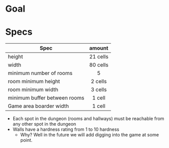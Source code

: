 # Goal

# Specs

| Spec                         |  amount  |
|------------------------------|:--------:|
| height                       | 21 cells |
| width                        | 80 cells |
| minimum number of rooms      |    5     |
| room minimum height          | 2 cells  |
| room minimum width           | 3 cells  |
| minimum buffer between rooms |  1 cell  |
| Game area boarder width      |  1 cell  |

- Each spot in the dungeon (rooms and hallways) must be reachable from any other spot in the dungeon
- Walls have a hardness rating from 1 to 10 hardness
    - Why? Well in the future we will add digging into the game at some point.